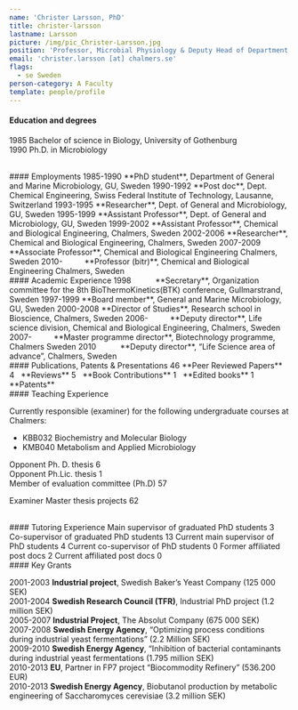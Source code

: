 ```yaml
---
name: 'Christer Larsson, PhD'
title: christer-larsson
lastname: Larsson
picture: /img/pic_Christer-Larsson.jpg
position: 'Professor, Microbial Physiology & Deputy Head of Department'
email: 'christer.larsson [at] chalmers.se'
flags:
  - se Sweden
person-category: A Faculty
template: people/profile
---
```


#### Education and degrees
1985 	Bachelor of science in Biology, University of Gothenburg  
1990 	Ph.D. in Microbiology  

<br>
#### Employments
1985-1990 	**PhD student**, Department of General and Marine Microbiology, GU, Sweden  
1990-1992 	**Post doc**, Dept. Chemical Engineering, Swiss Federal Institute of Technology, Lausanne, Switzerland  
1993-1995 	**Researcher**, Dept. of General and Microbiology, GU, Sweden  
1995-1999 	**Assistant Professor**, Dept. of General and Microbiology, GU, Sweden  
1999-2002 	**Assistant Professor**, Chemical and Biological Engineering, Chalmers, Sweden  
2002-2006 	**Researcher**, Chemical and Biological Engineering, Chalmers, Sweden  
2007-2009 	**Associate Professor**, Chemical and Biological Engineering Chalmers, Sweden  
2010- &nbsp;&nbsp;&nbsp;&nbsp;&nbsp;&nbsp;&nbsp;&nbsp;&nbsp;**Professor (bitr)**, Chemical and Biological Engineering Chalmers, Sweden  

<br>
#### Academic Experience
1998 	&nbsp;&nbsp;&nbsp;&nbsp;&nbsp;&nbsp;&nbsp;&nbsp;&nbsp; **Secretary**, Organization committee for the 8th BioThermoKinetics(BTK) conference, Gullmarstrand, Sweden  
1997-1999 	**Board member**, General and Marine Microbiology, GU, Sweden  
2000-2008 	**Director of Studies**, Research school in Bioscience, Chalmers, Sweden  
2006- 	&nbsp;&nbsp;&nbsp;&nbsp;&nbsp;&nbsp;&nbsp;&nbsp;&nbsp;**Deputy director**, Life science division, Chemical and Biological Engineering, Chalmers, Sweden  
2007- 	&nbsp;&nbsp;&nbsp;&nbsp;&nbsp;&nbsp;&nbsp;&nbsp;&nbsp;**Master programme director**, Biotechnology programme, Chalmers Sweden  
2010 	&nbsp;&nbsp;&nbsp;&nbsp;&nbsp;&nbsp;&nbsp;&nbsp;&nbsp; **Deputy director**, “Life Science area of advance”, Chalmers, Sweden  

<br>
#### Publications, Patents & Presentations
46 	**Peer Reviewed Papers**  
4&nbsp;&nbsp; 	**Reviews**  
5&nbsp;&nbsp; 	**Book Contributions**  
1&nbsp;&nbsp; 	**Edited books**  
1&nbsp;&nbsp; 	**Patents**  

<br>
#### Teaching Experience

Currently responsible (examiner) for the following undergraduate courses at Chalmers:  
- KBB032 Biochemistry and Molecular Biology  
- KMB040 Metabolism and Applied Microbiology  

Opponent Ph. D. thesis 	6  
Opponent Ph.Lic. thesis 	1  
Member of evaluation committee (Ph.D) 	57  

Examiner Master thesis projects 	62

<br>
#### Tutoring Experience
Main supervisor of graduated PhD students 	3  
Co-supervisor of graduated PhD students 	13  
Current main supervisor of PhD students 	4  
Current co-supervisor of PhD students 	0  
Former affiliated post docs 	2  
Current affiliated post docs 	0  

<br>
#### Key Grants

2001-2003 	**Industrial project**, Swedish Baker’s Yeast Company (125 000 SEK)  
2001-2004 	**Swedish Research Council (TFR)**, Industrial PhD project (1.2 million SEK)  
2005-2007 	**Industrial Project**, The Absolut Company (675 000 SEK)  
2007-2008 	**Swedish Energy Agency**, “Optimizing process conditions during industrial yeast   fermentations” (2.2 Million SEK)  
2009-2010 	**Swedish Energy Agency**, “Inhibition of bacterial contaminants during industrial yeast fermentations (1.795 million SEK)  
2010-2013 	**EU**, Partner in FP7 project “Biocommodity Refinery” (536.200 EUR)  
2010-2013 	**Swedish Energy Agency**, Biobutanol production by metabolic engineering of Saccharomyces cerevisiae (3.2 million SEK)  
